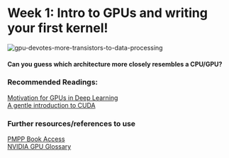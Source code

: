 # Week 1: Intro to GPUs and writing your first kernel!
![gpu-devotes-more-transistors-to-data-processing](https://github.com/user-attachments/assets/e8d43208-5e89-488a-b097-6978803e7392)
#### Can you guess which architecture more closely resembles a CPU/GPU?
### Recommended Readings:
[Motivation for GPUs in Deep Learning](https://horace.io/brrr_intro.html)\
[A gentle introduction to CUDA](https://developer.nvidia.com/blog/even-easier-introduction-cuda/)
### Further resources/references to use
[PMPP Book Access](https://dokumen.pub/qdownload/programming-massively-parallel-processors-a-hands-on-approach-4nbsped-9780323912310.html)\
[NVIDIA GPU Glossary](https://modal.com/gpu-glossary/device-hardware)

